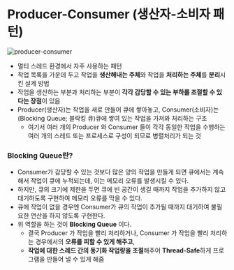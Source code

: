 # Producer-Consumer (생산자-소비자 패턴)
![producer-consumer](https://miro.medium.com/max/786/1*WEqED8Oq7Fo71PAr9KFAPQ.png)
* 멀티 스레드 환경에서 자주 사용하는 패턴
* 작업 목록을 가운데 두고 작업을 **생산해내는 주체**와 작업을 **처리하는 주체**를 **분리**시킨 설계 방법
* 작업을 생산하는 부분과 처리하는 부분이 **각각 감당할 수 있는 부하를 조절할 수 있다는 장점**이 있음
* Producer(생산자)는 작업을 새로 만들어 큐에 쌓아놓고, Consumer(소비자)는 (Blocking Queue; 블락킹 큐)큐에 쌓여 있는 작업을 가져와 처리하는 구조
    * 여기서 여러 개의 Producer 와 Consumer 들이 각각 동일한 작업을 수행하는 여러 개의 스레드 또는 프로세스로 구성이 되므로 병렬처리가 되는 것
### Blocking Queue란?
* Consumer가 감당할 수 있는 것보다 많은 양의 작업을 만들게 되면 큐에서는 계속해서 작업이 큐에 누적되는데, 이는 메모리 오류를 발생시킬 수 있다.
* 하지만, 큐의 크기에 제한을 두면 큐에 빈 공간이 생길 때까지 작업을 추가하지 않고 대기하도록 구현하여 메모리 오류를 막을 수 있다.
* 큐에 작업이 없을 경우엔 Consumer가 큐의 작업이 추가될 때까지 대기하여 불필요한 연산을 하지 않도록 구현한다.
* 위 역할을 하는 것이 **Blocking Queue** 이다.
    * 결국 Producer 가 작업을 빨리 처리하거나, Consumer 가 작업을 빨리 처리하는 경우에서의 **오류를 피할 수 있게 해주고**, 
    * **작업에 대한 스레드 간의 동기화 작업량을 조절**해주어 **Thread-Safe**하게 프로그램을 만들어 낼 수 있게 해줌

